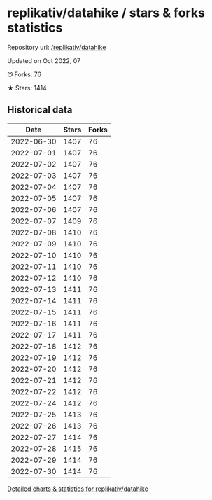 # replikativ/datahike / stars & forks statistics

Repository url: [/replikativ/datahike](https://github.com/replikativ/datahike)

Updated on Oct 2022, 07

☋ Forks: 76

★ Stars: 1414

## Historical data
| Date | Stars | Forks |
|------|-------|-------|
| 2022-06-30 | 1407 | 76 | 
| 2022-07-01 | 1407 | 76 | 
| 2022-07-02 | 1407 | 76 | 
| 2022-07-03 | 1407 | 76 | 
| 2022-07-04 | 1407 | 76 | 
| 2022-07-05 | 1407 | 76 | 
| 2022-07-06 | 1407 | 76 | 
| 2022-07-07 | 1409 | 76 | 
| 2022-07-08 | 1410 | 76 | 
| 2022-07-09 | 1410 | 76 | 
| 2022-07-10 | 1410 | 76 | 
| 2022-07-11 | 1410 | 76 | 
| 2022-07-12 | 1410 | 76 | 
| 2022-07-13 | 1411 | 76 | 
| 2022-07-14 | 1411 | 76 | 
| 2022-07-15 | 1411 | 76 | 
| 2022-07-16 | 1411 | 76 | 
| 2022-07-17 | 1411 | 76 | 
| 2022-07-18 | 1412 | 76 | 
| 2022-07-19 | 1412 | 76 | 
| 2022-07-20 | 1412 | 76 | 
| 2022-07-21 | 1412 | 76 | 
| 2022-07-22 | 1412 | 76 | 
| 2022-07-24 | 1412 | 76 | 
| 2022-07-25 | 1413 | 76 | 
| 2022-07-26 | 1413 | 76 | 
| 2022-07-27 | 1414 | 76 | 
| 2022-07-28 | 1415 | 76 | 
| 2022-07-29 | 1414 | 76 | 
| 2022-07-30 | 1414 | 76 | 


[Detailed charts & statistics for replikativ/datahike](https://reviewgithub.com/rep/replikativ/datahike)
